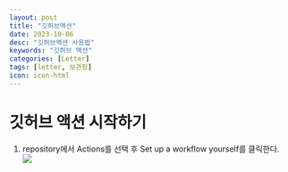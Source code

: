 ```yaml
---
layout: post
title: "깃허브액션"
date: 2023-10-06
desc: "깃허브액션 사용법"
keywords: "깃허브 액션"
categories: [Letter]
tags: [letter, 보관함]
icon: icon-html
---
```

# 깃허브 액션 시작하기
1. repository에서 Actions를 선택 후 Set up a workflow yourself를 클릭한다.  
    <img src="{{ site.img_path}}\깃허브액션\깃허브액션 시작하기.jpg">